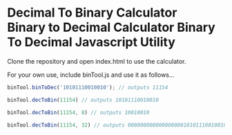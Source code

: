 Decimal To Binary Calculator  
Binary to Decimal Calculator
Binary To Decimal Javascript Utility
==========

Clone the repository and open index.html to use the calculator.  

For your own use, include binTool.js and use it as follows...

```javascript
binTool.binToDec('10101110010010'); // outputs 11154

binTool.decToBin(11154) // outputs 10101110010010

binTool.decToBin(11154, 8) // outputs 10010010

binTool.decToBin(11154, 32) // outputs 00000000000000000010101110010010

```